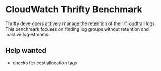# CloudWatch Thrifty Benchmark

Thrifty developers actively manage the retention of their Cloudtrail logs. This benchmark focuses on finding log groups without retention and inactive log-streams.

## Help wanted
- checks for cost allocation tags